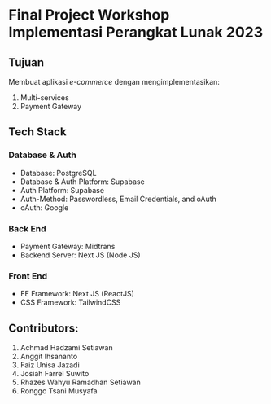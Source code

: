 # Final Project Workshop Implementasi Perangkat Lunak 2023
## Tujuan
Membuat aplikasi *e-commerce* dengan mengimplementasikan:
1. Multi-services 
2. Payment Gateway
## Tech Stack
### Database & Auth
- Database: PostgreSQL
- Database & Auth Platform: Supabase
- Auth Platform: Supabase
- Auth-Method: Passwordless, Email Credentials, and oAuth
- oAuth: Google
### Back End
- Payment Gateway: Midtrans
- Backend Server: Next JS (Node JS)
### Front End
- FE Framework: Next JS (ReactJS)
- CSS Framework: TailwindCSS
## Contributors:
1. Achmad Hadzami Setiawan
2. Anggit Ihsananto
3. Faiz Unisa Jazadi
4. Josiah Farrel Suwito
5. Rhazes Wahyu Ramadhan Setiawan
6. Ronggo Tsani Musyafa
